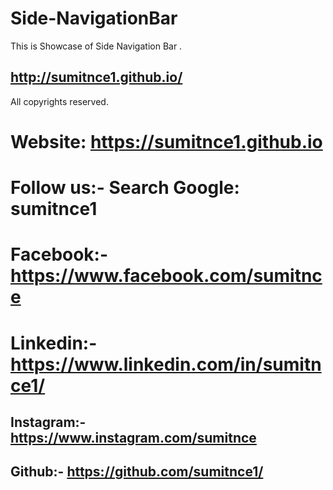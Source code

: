 # Side-NavigationBar
This is Showcase of Side Navigation Bar .
## http://sumitnce1.github.io/

 All copyrights reserved.
# Website: https://sumitnce1.github.io
# Follow us:- Search Google: sumitnce1
# Facebook:-https://www.facebook.com/sumitnce
# Linkedin:-https://www.linkedin.com/in/sumitnce1/
## Instagram:-https://www.instagram.com/sumitnce
## Github:- https://github.com/sumitnce1/
